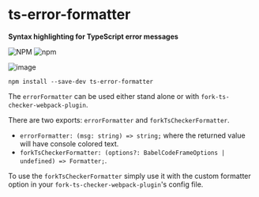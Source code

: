 # ts-error-formatter
**Syntax highlighting for TypeScript error messages**


![NPM](https://img.shields.io/npm/l/ts-error-formatter)
![npm](https://img.shields.io/npm/v/ts-error-formatter)

![image](https://user-images.githubusercontent.com/38108/112499058-7e937500-8d5d-11eb-8cd3-ff1df3a45bbe.png)


```
npm install --save-dev ts-error-formatter
```

The `errorFormatter` can be used either stand alone or with `fork-ts-checker-webpack-plugin`.

There are two exports: `errorFormatter` and `forkTsCheckerFormatter`.

* `errorFormatter: (msg: string) => string;` where the returned value will have console colored text.
* `forkTsCheckerFormatter: (options?: BabelCodeFrameOptions | undefined) => Formatter;`.

To use the `forkTsCheckerFormatter` simply use it with the custom formatter option in your `fork-ts-checker-webpack-plugin`'s config file.
